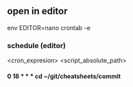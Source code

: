 ## open in editor
env EDITOR=nano crontab -e

### schedule (editor)
\<cron_expresion\> \<script_absolute_path\>
#### 0 18 * * *  cd ~/git/cheatsheets/commit